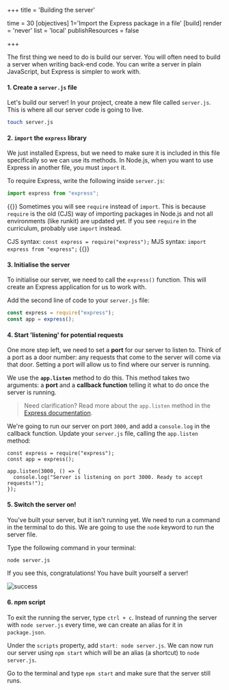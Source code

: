 +++
title = 'Building the server'

time = 30
[objectives]
    1='Import the Express package in a file'
[build]
  render = 'never'
  list = 'local'
  publishResources = false

+++

The first thing we need to do is build our server. You will often need to build a server when writing back-end code. You can write a server in plain JavaScript, but Express is simpler to work with.

#### 1. Create a `server.js` file

Let's build our server! In your project, create a new file called `server.js`. This is where all our server code is going to live.

```zsh
touch server.js
```

#### 2. `import` the `express` library

We just installed Express, but we need to make sure it is included in this file specifically so we can use its methods. In Node.js, when you want to use Express in another file, you must `import` it.

To require Express, write the following inside `server.js`:

```js
import express from "express";
```

{{<note type="warning" title="CommonJS legacy">}}
Sometimes you will see `require` instead of `import`. This is because `require` is the old (CJS) way of importing packages in Node.js and not all environments (like runkit) are updated yet. If you see `require` in the curriculum, probably use `import` instead.

CJS syntax: `const express = require("express");`
MJS syntax: `import express from "express";`
{{</note>}}

#### 3. Initialise the server

To initialise our server, we need to call the `express()` function. This will create an Express application for us to work with.

Add the second line of code to your `server.js` file:

```js
const express = require("express");
const app = express();
```

#### 4. Start 'listening' for potential requests

One more step left, we need to set a **port** for our server to listen to. Think of a port as a door number: any requests that come to the server will come via that door. Setting a port will allow us to find where our server is running.

We use the **`app.listen`** method to do this. This method takes two arguments: a **port** and a **callback function** telling it what to do once the server is running.

> Need clarification? Read more about the `app.listen` method in the [Express documentation](http://expressjs.com/en/4x/api.html#app.listen).

We're going to run our server on port `3000`, and add a `console.log` in the callback function. Update your `server.js` file, calling the `app.listen` method:

```runkit
const express = require("express");
const app = express();

app.listen(3000, () => {
  console.log("Server is listening on port 3000. Ready to accept requests!");
});
```

#### 5. Switch the server on!

You've built your server, but it isn't running yet. We need to run a command in
the terminal to do this. We are going to use the `node` keyword to run the
server file.

Type the following command in your terminal:

```sh
node server.js
```

If you see this, congratulations! You have built yourself a server!

![success](https://raw.githubusercontent.com/node-girls/workshop-cms/master/readme-images/step2-server02.png)

#### 6. npm script

To exit the running the server, type `ctrl + c`. Instead of running the server with `node server.js` every time, we can create an alias for it in `package.json`.

Under the `scripts` property, add `start: node server.js`. We can now run our server using `npm start` which will be an alias (a shortcut) to `node server.js`.

Go to the terminal and type `npm start` and make sure that the server still runs.
